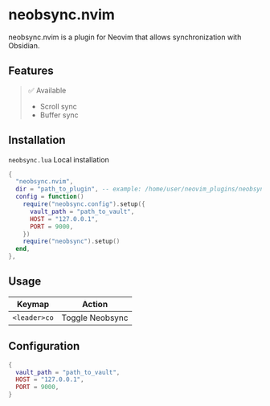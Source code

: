 # neobsync.nvim

neobsync.nvim is a plugin for Neovim that allows synchronization with Obsidian.

## Features

> ✅️ Available
> - Scroll sync
> - Buffer sync

## Installation
`neobsync.lua`
Local installation
```lua
{
  "neobsync.nvim",
  dir = "path_to_plugin", -- example: /home/user/neovim_plugins/neobsync.nvim
  config = function()
    require("neobsync.config").setup({
      vault_path = "path_to_vault",
      HOST = "127.0.0.1",
      PORT = 9000,
    })
    require("neobsync").setup()
  end,
},
```

## Usage

| Keymap       | Action          |
|:------------:|:---------------:|
| `<leader>co` | Toggle Neobsync |

## Configuration
```lua
{
  vault_path = "path_to_vault",
  HOST = "127.0.0.1",
  PORT = 9000,
}
```


